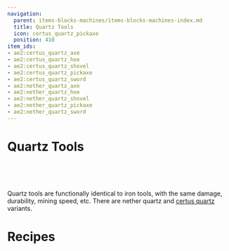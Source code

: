 ```yaml
---
navigation:
  parent: items-blocks-machines/items-blocks-machines-index.md
  title: Quartz Tools
  icon: certus_quartz_pickaxe
  position: 410
item_ids:
- ae2:certus_quartz_axe
- ae2:certus_quartz_hoe
- ae2:certus_quartz_shovel
- ae2:certus_quartz_pickaxe
- ae2:certus_quartz_sword
- ae2:nether_quartz_axe
- ae2:nether_quartz_hoe
- ae2:nether_quartz_shovel
- ae2:nether_quartz_pickaxe
- ae2:nether_quartz_sword
---
```

# Quartz Tools

<ItemImage id="certus_quartz_axe" scale="4" />   <ItemImage id="certus_quartz_hoe" scale="4" />   <ItemImage id="certus_quartz_shovel" scale="4" />
   <ItemImage id="certus_quartz_pickaxe" scale="4" />   <ItemImage id="certus_quartz_sword" scale="4" />

<ItemImage id="nether_quartz_axe" scale="4" />   <ItemImage id="nether_quartz_hoe" scale="4" />   <ItemImage id="nether_quartz_shovel" scale="4" />
   <ItemImage id="nether_quartz_pickaxe" scale="4" />   <ItemImage id="nether_quartz_sword" scale="4" />

Quartz tools are functionally identical to iron tools, with the same damage, durability, mining speed, etc.
There are nether quartz and [certus quartz](fluix_crystal.md) variants.

# Recipes

<RecipeFor id="certus_quartz_axe" />   <RecipeFor id="certus_quartz_hoe" />   <RecipeFor id="certus_quartz_shovel" />

<RecipeFor id="certus_quartz_pickaxe" />   <RecipeFor id="certus_quartz_sword" />

<RecipeFor id="nether_quartz_axe" />   <RecipeFor id="nether_quartz_hoe" />   <RecipeFor id="nether_quartz_shovel" />

<RecipeFor id="nether_quartz_pickaxe" />   <RecipeFor id="nether_quartz_sword" />